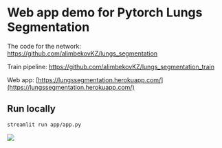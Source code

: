 # Web app demo for Pytorch Lungs Segmentation

The code for the network: https://github.com/alimbekovKZ/lungs_segmentation

Train pipeline: https://github.com/alimbekovKZ/lungs_segmentation_train

Web app: [https://lungssegmentation.herokuapp.com/](https://lungssegmentation.herokuapp.com/)


## Run locally

```bash
streamlit run app/app.py
```

![](https://habrastorage.org/webt/sg/zi/dt/sgzidtgitqcohmko3e7_g-f_c1k.png)
